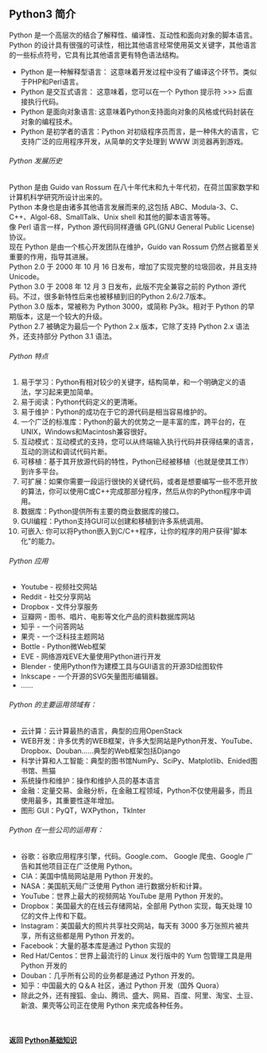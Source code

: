 ## Python3 简介
Python 是一个高层次的结合了解释性、编译性、互动性和面向对象的脚本语言。  
Python 的设计具有很强的可读性，相比其他语言经常使用英文关键字，其他语言的一些标点符号，它具有比其他语言更有特色语法结构。
- Python 是一种解释型语言： 这意味着开发过程中没有了编译这个环节。类似于PHP和Perl语言。
- Python 是交互式语言： 这意味着，您可以在一个 Python 提示符 >>> 后直接执行代码。
- Python 是面向对象语言: 这意味着Python支持面向对象的风格或代码封装在对象的编程技术。
- Python 是初学者的语言：Python 对初级程序员而言，是一种伟大的语言，它支持广泛的应用程序开发，从简单的文字处理到 WWW 浏览器再到游戏。
###### Python 发展历史
Python 是由 Guido van Rossum 在八十年代末和九十年代初，在荷兰国家数学和计算机科学研究所设计出来的。  
Python 本身也是由诸多其他语言发展而来的,这包括 ABC、Modula-3、C、C++、Algol-68、SmallTalk、Unix shell 和其他的脚本语言等等。  
像 Perl 语言一样，Python 源代码同样遵循 GPL(GNU General Public License)协议。  
现在 Python 是由一个核心开发团队在维护，Guido van Rossum 仍然占据着至关重要的作用，指导其进展。  
Python 2.0 于 2000 年 10 月 16 日发布，增加了实现完整的垃圾回收，并且支持 Unicode。  
Python 3.0 于 2008 年 12 月 3 日发布，此版不完全兼容之前的 Python 源代码。不过，很多新特性后来也被移植到旧的Python 2.6/2.7版本。  
Python 3.0 版本，常被称为 Python 3000，或简称 Py3k。相对于 Python 的早期版本，这是一个较大的升级。  
Python 2.7 被确定为最后一个 Python 2.x 版本，它除了支持 Python 2.x 语法外，还支持部分 Python 3.1 语法。
###### Python 特点
1. 易于学习：Python有相对较少的关键字，结构简单，和一个明确定义的语法，学习起来更加简单。
2. 易于阅读：Python代码定义的更清晰。
3. 易于维护：Python的成功在于它的源代码是相当容易维护的。
4. 一个广泛的标准库：Python的最大的优势之一是丰富的库，跨平台的，在UNIX，Windows和Macintosh兼容很好。
5. 互动模式：互动模式的支持，您可以从终端输入执行代码并获得结果的语言，互动的测试和调试代码片断。
6. 可移植：基于其开放源代码的特性，Python已经被移植（也就是使其工作）到许多平台。
7. 可扩展：如果你需要一段运行很快的关键代码，或者是想要编写一些不愿开放的算法，你可以使用C或C++完成那部分程序，然后从你的Python程序中调用。
8. 数据库：Python提供所有主要的商业数据库的接口。
9. GUI编程：Python支持GUI可以创建和移植到许多系统调用。
10. 可嵌入: 你可以将Python嵌入到C/C++程序，让你的程序的用户获得"脚本化"的能力。
###### Python 应用
- Youtube - 视频社交网站
- Reddit - 社交分享网站
- Dropbox - 文件分享服务
- 豆瓣网 - 图书、唱片、电影等文化产品的资料数据库网站
- 知乎 - 一个问答网站
- 果壳 - 一个泛科技主题网站
- Bottle - Python微Web框架
- EVE - 网络游戏EVE大量使用Python进行开发
- Blender - 使用Python作为建模工具与GUI语言的开源3D绘图软件
- Inkscape - 一个开源的SVG矢量图形编辑器。
- ……
###### Python 的主要运用领域有：
- 云计算：云计算最热的语言，典型的应用OpenStack
- WEB开发：许多优秀的WEB框架，许多大型网站是Python开发、YouTube、Dropbox、Douban……典型的Web框架包括Django
- 科学计算和人工智能：典型的图书馆NumPy、SciPy、Matplotlib、Enided图书馆、熊猫
- 系统操作和维护：操作和维护人员的基本语言
- 金融：定量交易、金融分析，在金融工程领域，Python不仅使用最多，而且使用最多，其重要性逐年增加。
- 图形 GUI：PyQT，WXPython，TkInter
###### Python 在一些公司的运用有：
- 谷歌：谷歌应用程序引擎，代码。Google.com、 Google 爬虫、Google 广告和其他项目正在广泛使用 Python。
- CIA：美国中情局网站是用 Python 开发的。
- NASA：美国航天局广泛使用 Python 进行数据分析和计算。
- YouTube：世界上最大的视频网站 YouTube 是用 Python 开发的。
- Dropbox：美国最大的在线云存储网站，全部用 Python 实现，每天处理 10 亿的文件上传和下载。
- Instagram：美国最大的照片共享社交网站，每天有 3000 多万张照片被共享，所有这些都是用 Python 开发的。
- Facebook：大量的基本库是通过 Python 实现的
- Red Hat/Centos：世界上最流行的 Linux 发行版中的 Yum 包管理工具是用 Python 开发的
- Douban：几乎所有公司的业务都是通过 Python 开发的。
- 知乎：中国最大的 Q＆A 社区，通过 Python 开发（国外 Quora）
- 除此之外，还有搜狐、金山、腾讯、盛大、网易、百度、阿里、淘宝、土豆、新浪、果壳等公司正在使用 Python 来完成各种任务。


<br>

#### 返回 [Python基础知识](../Python基础知识.md)
